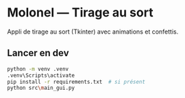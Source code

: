 # Molonel — Tirage au sort

Appli de tirage au sort (Tkinter) avec animations et confettis.

## Lancer en dev
```bash
python -m venv .venv
.venv\Scripts\activate
pip install -r requirements.txt  # si présent
python src\main_gui.py
